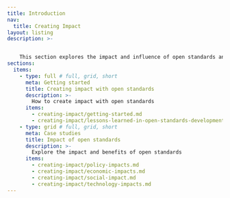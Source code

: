 ```yaml
---
title: Introduction
nav:
  title: Creating Impact
layout: listing
description: >-  


    This section explores the impact and influence of open standards and the lessons learned from developing open standards.
sections:
  items:
    - type: full # full, grid, short
      meta: Getting started
      title: Creating impact with open standards
      description: >-
        How to create impact with open standards
      items:
        - creating-impact/getting-started.md
        - creating-impact/lessons-learned-in-open-standards-development.md
    - type: grid # full, grid, short
      meta: Case studies
      title: Impact of open standards
      description: >-
        Explore the impact and benefits of open standards
      items:
        - creating-impact/policy-impacts.md      
        - creating-impact/economic-impacts.md
        - creating-impact/social-impact.md
        - creating-impact/technology-impacts.md        
---
```


